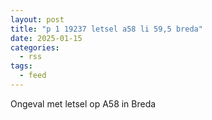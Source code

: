 ```yaml
---
layout: post
title: "p 1 19237 letsel a58 li 59,5 breda"
date: 2025-01-15
categories: 
  - rss
tags: 
  - feed
---
```


Ongeval met letsel op A58 in Breda
